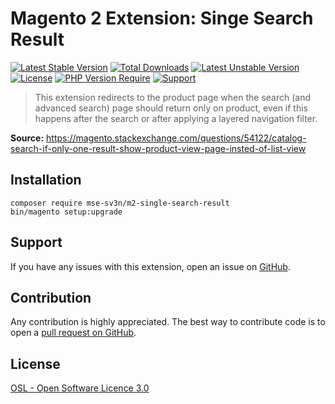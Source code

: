 # Magento 2 Extension: Singe Search Result

[![Latest Stable Version](http://poser.pugx.org/mse-sv3n/m2-single-search-result/v)](https://packagist.org/packages/mse-sv3n/m2-single-search-result)
[![Total Downloads](http://poser.pugx.org/mse-sv3n/m2-single-search-result/downloads)](https://packagist.org/packages/mse-sv3n/m2-single-search-result)
[![Latest Unstable Version](http://poser.pugx.org/mse-sv3n/m2-single-search-result/v/unstable)](https://packagist.org/packages/mse-sv3n/m2-single-search-result)
[![License](http://poser.pugx.org/mse-sv3n/m2-single-search-result/license)](https://packagist.org/packages/mse-sv3n/m2-single-search-result)
[![PHP Version Require](http://poser.pugx.org/mse-sv3n/m2-single-search-result/require/php)](https://packagist.org/packages/mse-sv3n/m2-single-search-result)
[![Support](https://img.shields.io/badge/paypal-donate-lightblue.svg?logo=paypal)](https://www.paypal.me/sv3n1)

> This extension redirects to the product page when the search (and advanced search) page should return only on product, even if this happens after the search or after applying a layered navigation filter.

**Source:** https://magento.stackexchange.com/questions/54122/catalog-search-if-only-one-result-show-product-view-page-insted-of-list-view

## Installation

```
composer require mse-sv3n/m2-single-search-result
bin/magento setup:upgrade
```

## Support
If you have any issues with this extension, open an issue on [GitHub](https://github.com/sreichel/magento2-StackExchange_DisableAdvancedSearch/issues).

## Contribution
Any contribution is highly appreciated. The best way to contribute code is to open a [pull request on GitHub](https://help.github.com/articles/using-pull-requests).

## License
[OSL - Open Software Licence 3.0](http://opensource.org/licenses/osl-3.0.php)